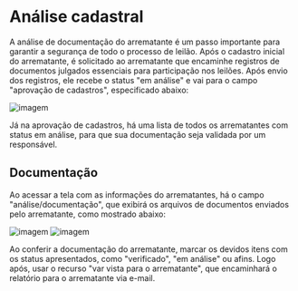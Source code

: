# Análise cadastral

A análise de documentação do arrematante é um passo importante para garantir a segurança de todo o processo de leilão.
Após o cadastro inicial do arrematante, é solicitado ao arrematante que encaminhe registros de documentos julgados essenciais para participação nos leilões. Após envio dos registros, ele recebe o status "em análise" e vai para o campo "aprovação de cadastros", especificado abaixo:

![imagem](https://www.suporteleiloes.com.br/assets/images/logo-color.png)

Já na aprovação de cadastros, há uma lista de todos os arrematantes com status em análise, para que sua documentação seja validada por um responsável.


## Documentação 

Ao acessar a tela com as informações do arrematantes, há o campo "análise/documentação", que exibirá os arquivos de documentos enviados pelo arrematante, como mostrado abaixo:

![imagem](https://www.suporteleiloes.com.br/assets/images/logo-color.png)
![imagem](https://www.suporteleiloes.com.br/assets/images/logo-color.png)

Ao conferir a documentação do arrematante, marcar os devidos itens com os status apresentados, como "verificado", "em análise" ou afins. Logo após, usar o recurso "var vista para o arrematante", que encaminhará o relatório para o arrematante via e-mail.
